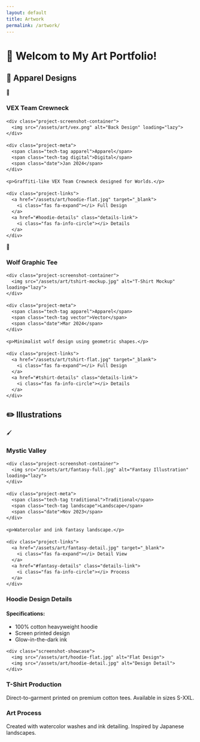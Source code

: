```yaml
---
layout: default
title: Artwork
permalink: /artwork/
---
```


# 🎨 Welcom to My Art Portfolio!

## 👕 Apparel Designs

<div class="projects-grid">
  <!-- Hoodie Design -->
  <div class="project-card" id="cyber-hoodie">
    <div class="project-header">
      <span class="emoji-icon">🧥</span>
      <h3>VEX Team Crewneck</h3>
    </div>
    
    <div class="project-screenshot-container">
      <img src="/assets/art/vex.png" alt="Back Design" loading="lazy">
    </div>
    
    <div class="project-meta">
      <span class="tech-tag apparel">Apparel</span>
      <span class="tech-tag digital">Digital</span>
      <span class="date">Jan 2024</span>
    </div>
    
    <p>Graffiti-like VEX Team Crewneck designed for Worlds.</p>
    
    <div class="project-links">
      <a href="/assets/art/hoodie-flat.jpg" target="_blank">
        <i class="fas fa-expand"></i> Full Design
      </a>
      <a href="#hoodie-details" class="details-link">
        <i class="fas fa-info-circle"></i> Details
      </a>
    </div>
  </div>



  <!-- T-Shirt Design -->
  <div class="project-card" id="wolf-tee">
    <div class="project-header">
      <span class="emoji-icon">👕</span>
      <h3>Wolf Graphic Tee</h3>
    </div>
    
    <div class="project-screenshot-container">
      <img src="/assets/art/tshirt-mockup.jpg" alt="T-Shirt Mockup" loading="lazy">
    </div>
    
    <div class="project-meta">
      <span class="tech-tag apparel">Apparel</span>
      <span class="tech-tag vector">Vector</span>
      <span class="date">Mar 2024</span>
    </div>
    
    <p>Minimalist wolf design using geometric shapes.</p>
    
    <div class="project-links">
      <a href="/assets/art/tshirt-flat.jpg" target="_blank">
        <i class="fas fa-expand"></i> Full Design
      </a>
      <a href="#tshirt-details" class="details-link">
        <i class="fas fa-info-circle"></i> Details
      </a>
    </div>
  </div>
</div>

## ✏️ Illustrations

<div class="projects-grid">
  <!-- Digital Art -->
  <div class="project-card" id="fantasy-art">
    <div class="project-header">
      <span class="emoji-icon">🖌️</span>
      <h3>Mystic Valley</h3>
    </div>
    
    <div class="project-screenshot-container">
      <img src="/assets/art/fantasy-full.jpg" alt="Fantasy Illustration" loading="lazy">
    </div>
    
    <div class="project-meta">
      <span class="tech-tag traditional">Traditional</span>
      <span class="tech-tag landscape">Landscape</span>
      <span class="date">Nov 2023</span>
    </div>
    
    <p>Watercolor and ink fantasy landscape.</p>
    
    <div class="project-links">
      <a href="/assets/art/fantasy-detail.jpg" target="_blank">
        <i class="fas fa-expand"></i> Detail View
      </a>
      <a href="#fantasy-details" class="details-link">
        <i class="fas fa-info-circle"></i> Process
      </a>
    </div>
  </div>
</div>

<!-- Details Sections -->
<div id="hoodie-details" class="project-details">
  <h3>Hoodie Design Details</h3>
  <div class="details-content">
    <h4>Specifications:</h4>
    <ul>
      <li>100% cotton heavyweight hoodie</li>
      <li>Screen printed design</li>
      <li>Glow-in-the-dark ink</li>
    </ul>
    
    <div class="screenshot-showcase">
      <img src="/assets/art/hoodie-flat.jpg" alt="Flat Design">
      <img src="/assets/art/hoodie-detail.jpg" alt="Design Detail">
    </div>
  </div>
</div>

<div id="tshirt-details" class="project-details">
  <h3>T-Shirt Production</h3>
  <p>Direct-to-garment printed on premium cotton tees. Available in sizes S-XXL.</p>
</div>

<div id="fantasy-details" class="project-details">
  <h3>Art Process</h3>
  <p>Created with watercolor washes and ink detailing. Inspired by Japanese landscapes.</p>
</div>
